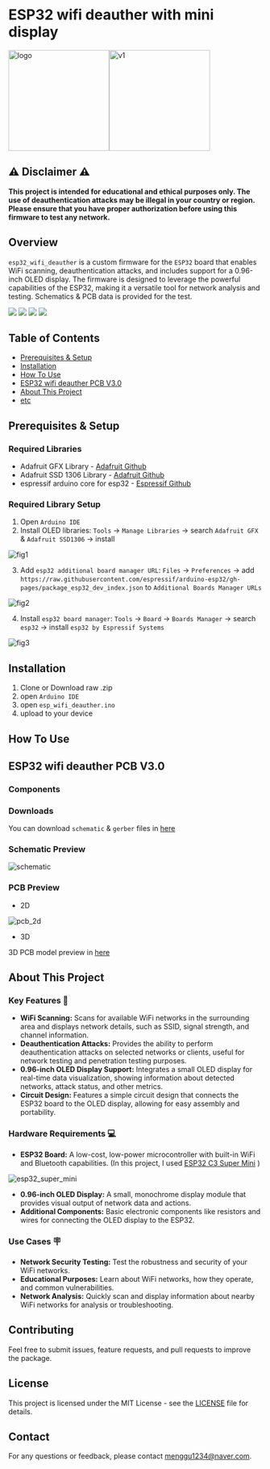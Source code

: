 # ESP32 wifi deauther with mini display

<img src="https://github.com/mjlee111/esp32_wifi_deauther/blob/master/docs/logo.png" alt="logo" width="200" height="200"><img src="https://github.com/mjlee111/esp32_wifi_deauther/blob/master/docs/v1.jpg" alt="v1" height="200">

## ⚠️ Disclaimer ⚠️

**This project is intended for educational and ethical purposes only. The use of deauthentication attacks may be illegal in your country or region. Please ensure that you have proper authorization before using this firmware to test any network.**

## Overview
`esp32_wifi_deauther` is a custom firmware for the `ESP32` board that enables WiFi scanning, deauthentication attacks, and includes support for a 0.96-inch OLED display. The firmware is designed to leverage the powerful capabilities of the ESP32, making it a versatile tool for network analysis and testing. Schematics & PCB data is provided for the test.

<img src="https://img.shields.io/badge/C-A8B9CC?style=flat&logo=c&logoColor=white"/> <img src="https://img.shields.io/badge/C++-00599C?style=flat&logo=cplusplus&logoColor=white"/> 
<img src="https://img.shields.io/badge/Altium Designer-A5915F?&style=flat&logo=Altium Designer&logoColor=white"/> 
<img src="https://img.shields.io/badge/ESP32-E7352C?&style=flat&logo=Espressif&logoColor=white"/> 


## Table of Contents
- [Prerequisites & Setup](#prerequisites--setup)
- [Installation](#installation)
- [How To Use](#how-to-use)
- [ESP32 wifi deauther PCB V3.0](#esp32-wifi-deauther-pcb-v30)
- [About This Project](#about-this-project)
- [etc](#contributing)

## Prerequisites & Setup
### Required Libraries
- Adafruit GFX Library - [Adafruit Github][gfx-link]
- Adafruit SSD 1306 Library - [Adafruit Github][oled-link]
- espressif arduino core for esp32 - [Espressif Github][espressif-link] 

### Required Library Setup
1. Open `Arduino IDE`
2. Install OLED libraries: `Tools` -> `Manage Libraries` -> search `Adafruit GFX` & `Adafruit SSD1306` -> install

<img src="https://github.com/mjlee111/esp32_wifi_deauther/blob/master/docs/installation/adafruit-library-installation.png" alt="fig1">

3. Add `esp32 additional board manager URL`: `Files` -> `Preferences` -> add `https://raw.githubusercontent.com/espressif/arduino-esp32/gh-pages/package_esp32_dev_index.json` to `Additional Boards Manager URLs`

<img src="https://github.com/mjlee111/esp32_wifi_deauther/blob/master/docs/installation/preferences.png" alt="fig2">

4. Install `esp32 board manager`: `Tools` -> `Board` -> `Boards Manager` -> search `esp32` -> install `esp32 by Espressif Systems`

<img src="https://github.com/mjlee111/esp32_wifi_deauther/blob/master/docs/installation/esp32-board-manager-installation.png" alt="fig3">

## Installation
1. Clone or Download raw .zip
2. open `Arduino IDE`
3. open `esp_wifi_deauther.ino`
4. upload to your device

## How To Use

## ESP32 wifi deauther PCB V3.0
### Components

### Downloads
You can download `schematic` & `gerber` files in [here][circuit-download]

### Schematic Preview
<img src="https://github.com/mjlee111/esp32_wifi_deauther/blob/master/docs/PCB/schematic.png" alt="schematic">

### PCB Preview
- 2D

<img src="https://github.com/mjlee111/esp32_wifi_deauther/blob/master/docs/PCB/pcb_2d.png" alt="pcb_2d">

- 3D

3D PCB model preview in [here][model-link]

## About This Project
### Key Features 🔑

- **WiFi Scanning:** Scans for available WiFi networks in the surrounding area and displays network details, such as SSID, signal strength, and channel information.
- **Deauthentication Attacks:** Provides the ability to perform deauthentication attacks on selected networks or clients, useful for network testing and penetration testing purposes.
- **0.96-inch OLED Display Support:** Integrates a small OLED display for real-time data visualization, showing information about detected networks, attack status, and other metrics.
- **Circuit Design:** Features a simple circuit design that connects the ESP32 board to the OLED display, allowing for easy assembly and portability.

### Hardware Requirements 💻

- **ESP32 Board:** A low-cost, low-power microcontroller with built-in WiFi and Bluetooth capabilities. (In this project, I used [ESP32 C3 Super Mini][esp32-super-mini] )
<img src="https://github.com/mjlee111/esp32_wifi_deauther/blob/master/docs/esp32_c3_super_mini.jpg" alt="esp32_super_mini">

- **0.96-inch OLED Display:** A small, monochrome display module that provides visual output of network data and actions.
- **Additional Components:** Basic electronic components like resistors and wires for connecting the OLED display to the ESP32.

### Use Cases 🪧

- **Network Security Testing:** Test the robustness and security of your WiFi networks.
- **Educational Purposes:** Learn about WiFi networks, how they operate, and common vulnerabilities.
- **Network Analysis:** Quickly scan and display information about nearby WiFi networks for analysis or troubleshooting.

## Contributing
Feel free to submit issues, feature requests, and pull requests to improve the package.

## License
This project is licensed under the MIT License - see the [LICENSE][LICENSE] file for details.

## Contact
For any questions or feedback, please contact [menggu1234@naver.com][email].

[esp32-super-mini]: https://www.sudo.is/docs/esphome/boards/esp32c3supermini/
[gfx-link]: https://github.com/adafruit/Adafruit-GFX-Library.git
[oled-link]: https://github.com/adafruit/Adafruit_SSD1306.git
[espressif-link]: https://github.com/espressif/arduino-esp32.git
[circuit-download]: https://drive.google.com/drive/folders/1x_XnUtAgamwl68b8rXIz4eCWMjAYlUFH?usp=sharing
[model-link]: https://github.com/mjlee111/esp32_wifi_deauther/blob/master/docs/PCB/3D_model_preview.md
[LICENSE]: https://github.com/mjlee111/esp32_wifi_deauther/blob/master/LICENSE
[email]: mailto:menggu1234@naver.com